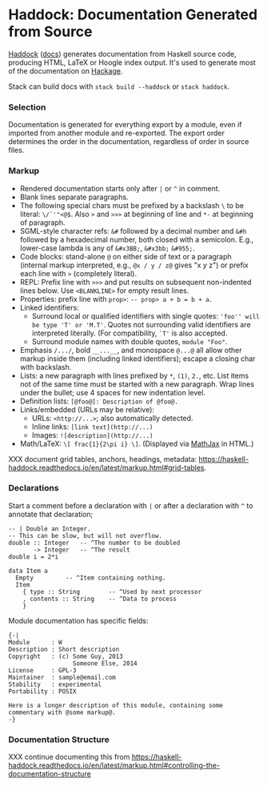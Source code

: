 Haddock: Documentation Generated from Source
============================================

[Haddock][] ([docs]) generates documentation from Haskell source code,
producing HTML, LaTeX or Hoogle index output. It's used to generate
most of the documentation on [Hackage].

Stack can build docs with `stack build --haddock` or `stack haddock`.

### Selection

Documentation is generated for everything export by a module, even if
imported from another module and re-exported. The export order
determines the order in the documentation, regardless of order in
source files.

### Markup

- Rendered documentation starts only after `|` or `^` in comment.
- Blank lines separate paragraphs.
- The following special chars must be prefixed by a backslash `\` to
  be literal: `` \/`'"<@$ ``. Also `>` and `>>>` at beginning of line
  and `*-` at beginning of paragraph.
- SGML-style character refs: `&#` followed by a decimal number and
  `&#h` followed by a hexadecimal number, both closed with a
  semicolon. E.g., lower-case lambda is any of `&#x3BB;`, `&#x3bb;`
  `&#955;`.
- Code blocks: stand-alone `@` on either side of text or a paragraph
  (internal markup interpreted, e.g., `@x / y / z@` gives "x _y_ z")
  or prefix each line with `>` (completely literal).
- REPL: Prefix line with `>>>` and put results on subsequent
  non-indented lines below. Use `<BLANKLINE>` for empty result lines.
- Properties: prefix line with `prop>`: `-- prop> a + b = b + a`.
- Linked identifiers:
  - Surround local or qualified identifiers with single quotes:
    `'foo'' will be type 'T' or 'M.T'`. Quotes not surrounding valid
    identifiers are interpreted literally. (For compatibility, `` `T'
    `` is also accepted.
  - Surround module names with double quotes, `module "Foo"`.
- Emphasis `/.../`, bold `__...__`, and monospace `@...@` all allow
  other markup inside them (including linked identifiers); escape a
  closing char with backslash.
- Lists: a new paragraph with lines prefixed by `*`, `(1)`, `2.`, etc.
  List items not of the same time must be started with a new
  paragraph. Wrap lines under the bullet; use 4 spaces for new
  indentation level.
- Definition lists: `[@foo@]: Description of @foo@.`
- Links/embedded (URLs may be relative):
  - URLs: `<http://...>`; also automatically detected.
  - Inline links: `[link text](http://...)`
  - Images: `![description](http://...)`
- Math/LaTeX: `\[ frac{1}{2\pi i} \]`. (Displayed via [MathJax] in HTML.)

XXX document grid tables, anchors, headings, metadata:
<https://haskell-haddock.readthedocs.io/en/latest/markup.html#grid-tables>.

### Declarations

Start a comment before a declaration with `|` or after a declaration
with `^` to annotate that declaration;

    -- | Double an Integer.
    -- This can be slow, but will not overflow.
    double :: Integer   -- ^The number to be doubled
           -> Integer   -- ^The result
    double i = 2*i

    data Item a
      Empty         -- ^Item containing nothing.
      Item
        { type :: String        -- ^Used by next processor
        , contents :: String    -- ^Data to process
        }

Module documentation has specific fields:

    {-|
    Module      : W
    Description : Short description
    Copyright   : (c) Some Guy, 2013
                      Someone Else, 2014
    License     : GPL-3
    Maintainer  : sample@email.com
    Stability   : experimental
    Portability : POSIX

    Here is a longer description of this module, containing some
    commentary with @some markup@.
    -}

### Documentation Structure

XXX continue documenting this from
<https://haskell-haddock.readthedocs.io/en/latest/markup.html#controlling-the-documentation-structure>



<!-------------------------------------------------------------------->
[Hackage]: https://hackage.haskell.org/
[Haddock]: https://www.haskell.org/haddock/
[MathJax]: https://www.mathjax.org/
[docs]: https://haskell-haddock.readthedocs.io/en/latest/
